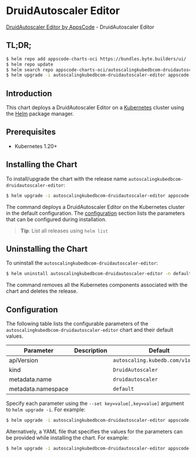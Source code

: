 # DruidAutoscaler Editor

[DruidAutoscaler Editor by AppsCode](https://byte.builders) - DruidAutoscaler Editor

## TL;DR;

```bash
$ helm repo add appscode-charts-oci https://bundles.byte.builders/ui/
$ helm repo update
$ helm search repo appscode-charts-oci/autoscalingkubedbcom-druidautoscaler-editor --version=v0.4.20
$ helm upgrade -i autoscalingkubedbcom-druidautoscaler-editor appscode-charts-oci/autoscalingkubedbcom-druidautoscaler-editor -n default --create-namespace --version=v0.4.20
```

## Introduction

This chart deploys a DruidAutoscaler Editor on a [Kubernetes](http://kubernetes.io) cluster using the [Helm](https://helm.sh) package manager.

## Prerequisites

- Kubernetes 1.20+

## Installing the Chart

To install/upgrade the chart with the release name `autoscalingkubedbcom-druidautoscaler-editor`:

```bash
$ helm upgrade -i autoscalingkubedbcom-druidautoscaler-editor appscode-charts-oci/autoscalingkubedbcom-druidautoscaler-editor -n default --create-namespace --version=v0.4.20
```

The command deploys a DruidAutoscaler Editor on the Kubernetes cluster in the default configuration. The [configuration](#configuration) section lists the parameters that can be configured during installation.

> **Tip**: List all releases using `helm list`

## Uninstalling the Chart

To uninstall the `autoscalingkubedbcom-druidautoscaler-editor`:

```bash
$ helm uninstall autoscalingkubedbcom-druidautoscaler-editor -n default
```

The command removes all the Kubernetes components associated with the chart and deletes the release.

## Configuration

The following table lists the configurable parameters of the `autoscalingkubedbcom-druidautoscaler-editor` chart and their default values.

|     Parameter      | Description |                   Default                    |
|--------------------|-------------|----------------------------------------------|
| apiVersion         |             | <code>autoscaling.kubedb.com/v1alpha1</code> |
| kind               |             | <code>DruidAutoscaler</code>                 |
| metadata.name      |             | <code>druidautoscaler</code>                 |
| metadata.namespace |             | <code>default</code>                         |


Specify each parameter using the `--set key=value[,key=value]` argument to `helm upgrade -i`. For example:

```bash
$ helm upgrade -i autoscalingkubedbcom-druidautoscaler-editor appscode-charts-oci/autoscalingkubedbcom-druidautoscaler-editor -n default --create-namespace --version=v0.4.20 --set apiVersion=autoscaling.kubedb.com/v1alpha1
```

Alternatively, a YAML file that specifies the values for the parameters can be provided while
installing the chart. For example:

```bash
$ helm upgrade -i autoscalingkubedbcom-druidautoscaler-editor appscode-charts-oci/autoscalingkubedbcom-druidautoscaler-editor -n default --create-namespace --version=v0.4.20 --values values.yaml
```
